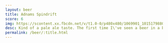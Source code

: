 ```yaml
---
layout: beer
title: Adnams Spindrift
score: 6
img: https://scontent.xx.fbcdn.net/v/t1.0-0/p480x480/1069901_10151798803058745_68050022_n.jpg?oh=18cbdac93a33f1678c19b0a93987c7af&oe=58808F87
desc: Kind of a pale ale taste. The first time I\'ve seen a beer in a blue bottle
permalink: /beer/:title.html
---
```


